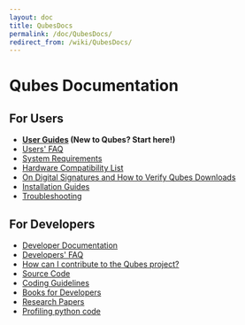 ```yaml
---
layout: doc
title: QubesDocs
permalink: /doc/QubesDocs/
redirect_from: /wiki/QubesDocs/
---
```


Qubes Documentation
===================

For Users
---------

-   **[User Guides](/doc/UserDoc) (New to Qubes? Start here!)**
-   [Users' FAQ](/doc/UserFaq)
-   [System Requirements](/doc/SystemRequirements)
-   [Hardware Compatibility List](/doc/HCL)
-   [On Digital Signatures and How to Verify Qubes Downloads](/doc/VerifyingSignatures)
-   [Installation Guides](/doc/QubesDownloads)
-   [Troubleshooting](/doc/TroubleShooting)

For Developers
--------------

-   [Developer Documentation](/doc/SystemDoc)
-   [Developers' FAQ](/doc/DevelFaq)
-   [How can I contribute to the Qubes project?](/doc/ContributingHowto)
-   [Source Code](/doc/SourceCode)
-   [Coding Guidelines](/doc/CodingStyle)
-   [Books for Developers](/doc/DevelBooks)
-   [Research Papers](/doc/QubesResearch)
-   [Profiling python code](/doc/Profiling)


